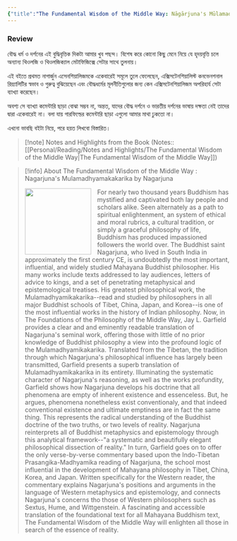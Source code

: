 ```yaml
---
{"title":"The Fundamental Wisdom of the Middle Way: Nāgārjuna's Mūlamadhyamakakārikā","created":"2020-11-10T00:00:00+06:00","updated":"2023-01-26T16:34:32+06:00","read_at":["2020-11-22T00:00:00+06:00"],"read_count":1,"authors":["Nāgārjuna","Jay L. Garfield"],"isbn10":195093364,"status":"Read","reviewed":true,"rating":5,"maturity":2,"dg-publish":true,"cover":"https://books.google.com/books/content?id=SO4RDAAAQBAJ&printsec=frontcover&img=1&zoom=1&edge=curl&source=gbs_api","tags":["existentialism","philosophy","buddhism","bestreads"],"permalink":"/personal/reading/books/read/the-fundamental-wisdom-of-the-middle-way/","dgPassFrontmatter":true}
---
```


### Review
বৌদ্ধ ধর্ম ও দর্শনের এই বুদ্ধিবৃত্তিক দিকটা আমার খুব পছন্দ। বিশেষ করে কোনো কিছু মেনে নিয়ে যে হৃদয়বৃত্তি চলে অন্যান্য থিওলজি ও থিওলজিক্যাল মেটাফিজিক্সে সেটার সাথে তুলনায়।  
  
এই বইতে প্রথমত নাগার্জুন এসেনশিয়ালিজমকে একেবারেই সমূলে তুলে ফেলেছেন, এক্সিসটেনশিয়ালিস্ট কনভেনশনাল রিয়্যালিটির স্বভাব ও গুরুত্ব বুঝিয়েছেন এবং বৌদ্ধধর্মের মূলনীতিগুলোর জন্য কেন এক্সিসটেনশিয়ালিজম অপরিহার্য সেটা ব্যাখ্যা করেছেন।  
  
অবশ্য সে ব্যাখ্যা কমেন্টারি ছাড়া বোঝা সম্ভব না, অন্তত, যাদের বৌদ্ধ দর্শনে ও ভারতীয় দর্শনের ভাষায় দক্ষতা নেই তাদের দ্বারা একেবারেই না। বলা যায় গারফিল্ডের কমেন্টারি ছাড়া এগুলো আমার মাথা ঢুকতো না।  
  
এখনো ভাবছি বইটা নিয়ে, পরে হয়ত লিখবো বিস্তারিত।

> [!note] Notes and Highlights from the Book
> (Notes:: [[Personal/Reading/Notes and Highlights/The Fundamental Wisdom of the Middle Way\|The Fundamental Wisdom of the Middle Way]])

> [!info] About The Fundamental Wisdom of the Middle Way : Nagarjuna's Mulamadhyamakakarika by Nagarjuna
> <p><img src="http://books.google.com/books/content?id=SO4RDAAAQBAJ&printsec=frontcover&img=1&zoom=1&edge=curl&source=gbs_api" style="float: left; margin-right: 1em;width: 150px; height: auto;" /> For nearly two thousand years Buddhism has mystified and captivated both lay people and scholars alike. Seen alternately as a path to spiritual enlightenment, an system of ethical and moral rubrics, a cultural tradition, or simply a graceful philosophy of life, Buddhism has produced impassioned followers the world over. The Buddhist saint Nagarjuna, who lived in South India in approximately the first century CE, is undoubtedly the most important, influential, and widely studied Mahayana Buddhist philosopher. His many works include texts addressed to lay audiences, letters of advice to kings, and a set of penetrating metaphysical and epistemological treatises. His greatest philosophical work, the Mulamadhyamikakarika--read and studied by philosophers in all major Buddhist schools of Tibet, China, Japan, and Korea--is one of the most influential works in the history of Indian philosophy. Now, in The Foundations of the Philosophy of the Middle Way, Jay L. Garfield provides a clear and and eminently readable translation of Nagarjuna's seminal work, offering those with little of no prior knowledge of Buddhist philosophy a view into the profound logic of the Mulamadhyamikakarika. Translated from the Tibetan, the tradition through which Nagarjuna's philosophical influence has largely been transmitted, Garfield presents a superb translation of Mulamadhyamikakarika in its entirety. Illuminating the systematic character of Nagarjuna's reasoning, as well as the works profundity, Garfield shows how Nagarjuna develops his doctrine that all phenomena are empty of inherent existence and essenceless. But, he argues, phenomena nonetheless exist conventionaly, and that indeed conventional existence and ultimate emptiness are in fact the same thing. This represents the radical understanding of the Buddhist doctrine of the two truths, or two levels of reality. Nagarjuna reinterprets all of Buddhist metaphysics and epistemology through this analytical framework--"a systematic and beautifully elegant philosophical dissection of reality." In turn, Garfield goes on to offer the only verse-by-verse commentary based upon the Indo-Tibetan Prasangika-Madhyamika reading of Nagarjuna, the school most influential in the development of Mahayana philosophy in Tibet, China, Korea, and Japan. Written specifically for the Western reader, the commentary explains Nagarjuna's positions and arguments in the language of Western metaphysics and epistemology, and connects Nagarjuna's concerns tho those of Western philosophers such as Sextus, Hume, and Wittgenstein. A fascinating and accessible translation of the foundational text for all Mahayana Buddhism text, The Fundamental Wisdom of the Middle Way will enlighten all those in search of the essence of reality.</p>